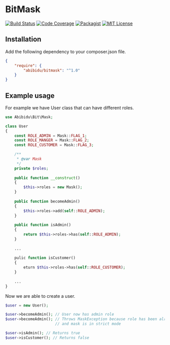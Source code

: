 # BitMask 

[![Build Status](https://img.shields.io/travis/pavlunya/Bitmask.svg)](https://travis-ci.org/pavlunya/Bitmask)
[![Code Coverage](https://img.shields.io/codecov/c/github/pavlunya/Bitmask.svg)](https://codecov.io/gh/pavlunya/Bitmask)
[![Packagist](https://img.shields.io/packagist/v/abibidu/bitmask.svg)](https://packagist.org/packages/abibidu/bitmask)
[![MIT License](https://img.shields.io/github/license/pavlunya/Bitmask.svg)](https://github.com/pavlunya/Bitmask/blob/master/LICENSE.md)


## Installation

Add the following dependency to your composer.json file.

```json
{
    "require": {
        "abibidu/bitmask": "^1.0"
    }
}
```

## Example usage

For example we have User class that can have different roles.

```php
use Abibidu\Bit\Mask;

class User
{
    const ROLE_ADMIN = Mask::FLAG_1;
    const ROLE_MANGER = Mask::FLAG_2;
    const ROLE_CUSTOMER = Mask::FLAG_3;

    /**
     * @var Mask
     */
    private $roles;
    
    public function __construct()
    {
        $this->roles = new Mask();
    }
    
    public function becomeAdmin()
    {
        $this->roles->add(self::ROLE_ADMIN);
    }
    
    public function isAdmin()
    {
        return $this->roles->has(self::ROLE_ADMIN);
    }
    
    ...
    
    pulic function isCustomer()
    {
        eturn $this->roles->has(self::ROLE_CUSTOMER);
    }
    
    ...
}
```

Now we are able to create a user.

```php
$user = new User();

$user->becomeAdmin(); // User now has admin role
$user->becomeAdmin(); // Throws MaskException because role has been already set
                      // and mask is in strict mode

$user->isAdmin(); // Returns true
$user->isCustomer(); // Returns false
```
